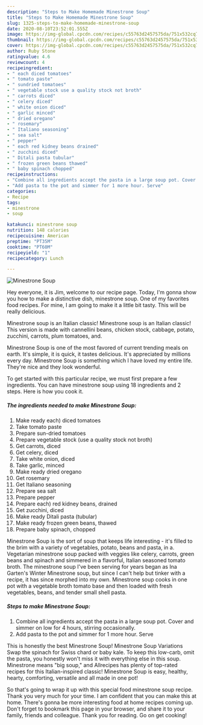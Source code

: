 ```yaml
---
description: "Steps to Make Homemade Minestrone Soup"
title: "Steps to Make Homemade Minestrone Soup"
slug: 1325-steps-to-make-homemade-minestrone-soup
date: 2020-08-10T23:52:01.555Z
image: https://img-global.cpcdn.com/recipes/c55763d2457575da/751x532cq70/minestrone-soup-recipe-main-photo.jpg
thumbnail: https://img-global.cpcdn.com/recipes/c55763d2457575da/751x532cq70/minestrone-soup-recipe-main-photo.jpg
cover: https://img-global.cpcdn.com/recipes/c55763d2457575da/751x532cq70/minestrone-soup-recipe-main-photo.jpg
author: Ruby Stone
ratingvalue: 4.6
reviewcount: 4
recipeingredient:
- " each diced tomatoes"
- " tomato paste"
- " sundried tomatoes"
- " vegetable stock use a quality stock not broth"
- " carrots diced"
- " celery diced"
- " white onion diced"
- " garlic minced"
- " dried oregano"
- " rosemary"
- " Italiano seasoning"
- " sea salt"
- " pepper"
- " each red kidney beans drained"
- " zucchini diced"
- " Ditali pasta tubular"
- " frozen green beans thawed"
- " baby spinach chopped"
recipeinstructions:
- "Combine all ingredients accept the pasta in a large soup pot. Cover and simmer on low for 4 hours, stirring occasionally."
- "Add pasta to the pot and simmer for 1 more hour. Serve"
categories:
- Recipe
tags:
- minestrone
- soup

katakunci: minestrone soup 
nutrition: 148 calories
recipecuisine: American
preptime: "PT35M"
cooktime: "PT60M"
recipeyield: "1"
recipecategory: Lunch

---
```



![Minestrone Soup](https://img-global.cpcdn.com/recipes/c55763d2457575da/751x532cq70/minestrone-soup-recipe-main-photo.jpg)

Hey everyone, it is Jim, welcome to our recipe page. Today, I'm gonna show you how to make a distinctive dish, minestrone soup. One of my favorites food recipes. For mine, I am going to make it a little bit tasty. This will be really delicious.

Minestrone soup is an Italian classic! Minestrone soup is an Italian classic! This version is made with cannellini beans, chicken stock, cabbage, potato, zucchini, carrots, plum tomatoes, and.

Minestrone Soup is one of the most favored of current trending meals on earth. It's simple, it is quick, it tastes delicious. It's appreciated by millions every day. Minestrone Soup is something which I have loved my entire life. They're nice and they look wonderful.


To get started with this particular recipe, we must first prepare a few ingredients. You can have minestrone soup using 18 ingredients and 2 steps. Here is how you cook it.

<!--inarticleads1-->

##### The ingredients needed to make Minestrone Soup:

1. Make ready  each) diced tomatoes
1. Take  tomato paste
1. Prepare  sun-dried tomatoes
1. Prepare  vegetable stock (use a quality stock not broth)
1. Get  carrots, diced
1. Get  celery, diced
1. Take  white onion, diced
1. Take  garlic, minced
1. Make ready  dried oregano
1. Get  rosemary
1. Get  Italiano seasoning
1. Prepare  sea salt
1. Prepare  pepper
1. Prepare  each) red kidney beans, drained
1. Get  zucchini, diced
1. Make ready  Ditali pasta (tubular)
1. Make ready  frozen green beans, thawed
1. Prepare  baby spinach, chopped


Minestrone Soup is the sort of soup that keeps life interesting - it&#39;s filled to the brim with a variety of vegetables, potato, beans and pasta, in a. Vegetarian minestrone soup packed with veggies like celery, carrots, green beans and spinach and simmered in a flavorful, Italian seasoned tomato broth. The minestrone soup I&#39;ve been serving for years began as Ina Garten&#39;s Winter Minestrone soup, but since I can&#39;t help but tinker with a recipe, it has since morphed into my own. Minestrone soup cooks in one pot with a vegetable broth tomato base and then loaded with fresh vegetables, beans, and tender small shell pasta. 

<!--inarticleads2-->

##### Steps to make Minestrone Soup:

1. Combine all ingredients accept the pasta in a large soup pot. Cover and simmer on low for 4 hours, stirring occasionally.
1. Add pasta to the pot and simmer for 1 more hour. Serve


This is honestly the best Minestrone Soup! Minestrone Soup Variations Swap the spinach for Swiss chard or baby kale. To keep this low-carb, omit the pasta, you honestly won&#39;t miss it with everything else in this soup. Minestrone means &#34;big soup,&#34; and Allrecipes has plenty of top-rated recipes for this Italian-inspired classic! Minestrone Soup is easy, healthy, hearty, comforting, versatile and all made in one pot! 

So that's going to wrap it up with this special food minestrone soup recipe. Thank you very much for your time. I am confident that you can make this at home. There's gonna be more interesting food at home recipes coming up. Don't forget to bookmark this page in your browser, and share it to your family, friends and colleague. Thank you for reading. Go on get cooking!
